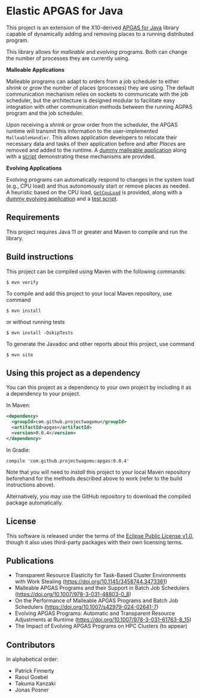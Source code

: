 # Elastic APGAS for Java

This project is an extension of the X10-derived [APGAS for Java](https://github.com/x10-lang/apgas) library capable of dynamically adding and removing places to a running distributed program.

This library allows for _malleable_ and _evolving_ programs. Both can change the number of processes they are currently using.

**Malleable Applications**

Malleable programs can adapt to orders from a job scheduler to either _shrink_ or _grow_ the number of places (processes) they are using.
The default communication mechanism relies on sockets to communicate with the job scheduler, but the architecture is designed modular to facilitate easy integration with other communication methods between the running AGPAS program and the job scheduler.

Upon receiving a _shrink_ or _grow_ order from the scheduler, the APGAS runtime will transmit this information to the user-implemented `MalleableHandler`. This allows application developers to relocate their necessary data and tasks of their application before and after *Place*s are removed and added to the runtime. A [dummy malleable application](src/main/java/apgas/impl/elastic/DummyMalleableApplication.java) along with a [script](bin/testMalleableDummyApplication.sh) demonstrating these mechanisms are provided.

**Evolving Applications**

Evolving programs can automatically respond to changes in the system load (e.g., CPU load) and thus autonomously start or remove places as needed.
A heuristic based on the CPU load, [`GetCpuLoad`](src/main/java/apgas/impl/elastic/GetCpuLoad.java) is provided, along with a [dummy evolving application](src/main/java/agpas/imp/elastic/DummyEvolvingApplication.java) and a [test script](bin/testEvolvingDummyApplication.sh).


## Requirements

This project requires Java 11 or greater and Maven to compile and run the library.

## Build instructions

This project can be compiled using Maven with the following commands:

```shell
$ mvn verify
```

To compile and add this project to your local Maven repository, use command

```shell
$ mvn install
```

or without running tests

```shell
$ mvn install -DskipTests
```

To generate the Javadoc and other reports about this project, use command

```shell
$ mvn site
```

## Using this project as a dependency

You can this project as a dependency to your own project by including it as a dependency to your project.

In Maven:

```xml
<dependency>
  <groupId>com.github.projectwagomu</groupId>
  <artifactId>apgas</artifactId>
  <version>0.0.4</version>
</dependency>
```

In Gradle:

```
compile 'com.github.projectwagomu:apgas:0.0.4'
```

Note that you will need to *install* this project to your local Maven repository beforehand for the methods described above to work (refer to the build instructions above).

Alternatively, you may use the GitHub repository to download the compiled package automatically.

## License

This software is released under the terms of the [Eclipse Public License v1.0](LICENSE.txt), though it also uses third-party packages with their own licensing terms.

## Publications

- Transparent Resource Elasticity for Task-Based Cluster Environments with Work Stealing (https://doi.org/10.1145/3458744.3473361)
- Malleable APGAS Programs and their Support in Batch Job Schedulers (https://doi.org/10.1007/978-3-031-48803-0_8)
- On the Performance of Malleable APGAS Programs and Batch Job Schedulers (https://doi.org/10.1007/s42979-024-02641-7)
- Evolving APGAS Programs: Automatic and Transparent Resource Adjustments at Runtime (https://doi.org/10.1007/978-3-031-61763-8_15)
- The Impact of Evolving APGAS Programs on HPC Clusters (to appear)

## Contributors

In alphabetical order:

- Patrick Finnerty
- Raoul Goebel
- Takuma Kanzaki
- Jonas Posner
